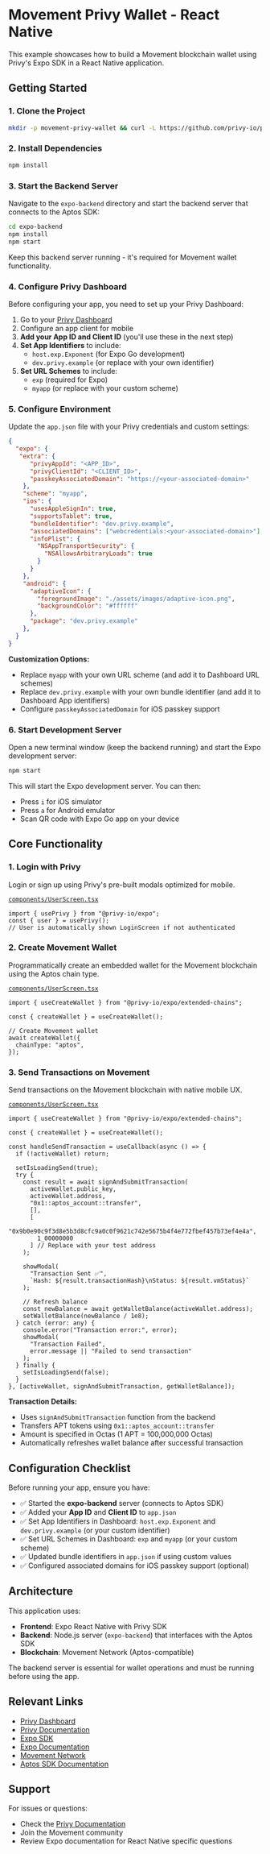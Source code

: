 # Movement Privy Wallet - React Native

This example showcases how to build a Movement blockchain wallet using Privy's Expo SDK in a React Native application.

## Getting Started

### 1. Clone the Project

```bash
mkdir -p movement-privy-wallet && curl -L https://github.com/privy-io/privy-examples/archive/main.tar.gz | tar -xz --strip=2 -C movement-privy-wallet examples-main/privy-expo-starter && cd movement-privy-wallet
```

### 2. Install Dependencies

```bash
npm install
```

### 3. Start the Backend Server

Navigate to the `expo-backend` directory and start the backend server that connects to the Aptos SDK:

```bash
cd expo-backend
npm install
npm start
```

Keep this backend server running - it's required for Movement wallet functionality.

### 4. Configure Privy Dashboard

Before configuring your app, you need to set up your Privy Dashboard:

1. Go to your [Privy Dashboard](https://dashboard.privy.io/apps?page=settings&setting=clients)
2. Configure an app client for mobile
3. **Add your App ID and Client ID** (you'll use these in the next step)
4. **Set App Identifiers** to include:
   - `host.exp.Exponent` (for Expo Go development)
   - `dev.privy.example` (or replace with your own identifier)
5. **Set URL Schemes** to include:
   - `exp` (required for Expo)
   - `myapp` (or replace with your custom scheme)

### 5. Configure Environment

Update the `app.json` file with your Privy credentials and custom settings:

```json
{
  "expo": {
   "extra": {
      "privyAppId": "<APP_ID>",
      "privyClientId": "<CLIENT_ID>",
      "passkeyAssociatedDomain": "https://<your-associated-domain>"
    },
    "scheme": "myapp",
    "ios": {
      "usesAppleSignIn": true,
      "supportsTablet": true,
      "bundleIdentifier": "dev.privy.example",
      "associatedDomains": ["webcredentials:<your-associated-domain>"],
      "infoPlist": {
        "NSAppTransportSecurity": {
          "NSAllowsArbitraryLoads": true
        }
      }
    },
    "android": {
      "adaptiveIcon": {
        "foregroundImage": "./assets/images/adaptive-icon.png",
        "backgroundColor": "#ffffff"
      },
      "package": "dev.privy.example"
    },
  }
}
```

**Customization Options:**

- Replace `myapp` with your own URL scheme (and add it to Dashboard URL schemes)
- Replace `dev.privy.example` with your own bundle identifier (and add it to Dashboard App identifiers)
- Configure `passkeyAssociatedDomain` for iOS passkey support

### 6. Start Development Server

Open a new terminal window (keep the backend running) and start the Expo development server:

```bash
npm start
```

This will start the Expo development server. You can then:

- Press `i` for iOS simulator
- Press `a` for Android emulator
- Scan QR code with Expo Go app on your device

## Core Functionality

### 1. Login with Privy

Login or sign up using Privy's pre-built modals optimized for mobile.

[`components/UserScreen.tsx`](./components/UserScreen.tsx)

```tsx
import { usePrivy } from "@privy-io/expo";
const { user } = usePrivy();
// User is automatically shown LoginScreen if not authenticated
```

### 2. Create Movement Wallet

Programmatically create an embedded wallet for the Movement blockchain using the Aptos chain type.

[`components/UserScreen.tsx`](./components/UserScreen.tsx)

```tsx
import { useCreateWallet } from "@privy-io/expo/extended-chains";

const { createWallet } = useCreateWallet();

// Create Movement wallet
await createWallet({
  chainType: "aptos",
});
```

### 3. Send Transactions on Movement

Send transactions on the Movement blockchain with native mobile UX.

[`components/UserScreen.tsx`](./components/UserScreen.tsx)

```tsx
import { useCreateWallet } from "@privy-io/expo/extended-chains";

const { createWallet } = useCreateWallet();

const handleSendTransaction = useCallback(async () => {
  if (!activeWallet) return;

  setIsLoadingSend(true);
  try {
    const result = await signAndSubmitTransaction(
      activeWallet.public_key,
      activeWallet.address,
      "0x1::aptos_account::transfer",
      [],
      [
        "0x9b0e90c9f3d8e5b3d8cfc9a0c0f9621c742e5675b4f4e772fbef457b73ef4e4a", 
        1_00000000
      ] // Replace with your test address
    );

    showModal(
      "Transaction Sent ✅",
      `Hash: ${result.transactionHash}\nStatus: ${result.vmStatus}`
    );
    
    // Refresh balance
    const newBalance = await getWalletBalance(activeWallet.address);
    setWalletBalance(newBalance / 1e8);
  } catch (error: any) {
    console.error("Transaction error:", error);
    showModal(
      "Transaction Failed", 
      error.message || "Failed to send transaction"
    );
  } finally {
    setIsLoadingSend(false);
  }
}, [activeWallet, signAndSubmitTransaction, getWalletBalance]);
```

**Transaction Details:**
- Uses `signAndSubmitTransaction` function from the backend
- Transfers APT tokens using `0x1::aptos_account::transfer`
- Amount is specified in Octas (1 APT = 100,000,000 Octas)
- Automatically refreshes wallet balance after successful transaction

## Configuration Checklist

Before running your app, ensure you have:

- ✅ Started the **expo-backend** server (connects to Aptos SDK)
- ✅ Added your **App ID** and **Client ID** to `app.json`
- ✅ Set App Identifiers in Dashboard: `host.exp.Exponent` and `dev.privy.example` (or your custom identifier)
- ✅ Set URL Schemes in Dashboard: `exp` and `myapp` (or your custom scheme)
- ✅ Updated bundle identifiers in `app.json` if using custom values
- ✅ Configured associated domains for iOS passkey support (optional)

## Architecture

This application uses:
- **Frontend**: Expo React Native with Privy SDK
- **Backend**: Node.js server (`expo-backend`) that interfaces with the Aptos SDK
- **Blockchain**: Movement Network (Aptos-compatible)

The backend server is essential for wallet operations and must be running before using the app.

## Relevant Links

- [Privy Dashboard](https://dashboard.privy.io)
- [Privy Documentation](https://docs.privy.io)
- [Expo SDK](https://www.npmjs.com/package/@privy-io/expo)
- [Expo Documentation](https://docs.expo.dev/)
- [Movement Network](https://movementlabs.xyz/)
- [Aptos SDK Documentation](https://aptos.dev/)

## Support

For issues or questions:
- Check the [Privy Documentation](https://docs.privy.io)
- Join the Movement community
- Review Expo documentation for React Native specific questions